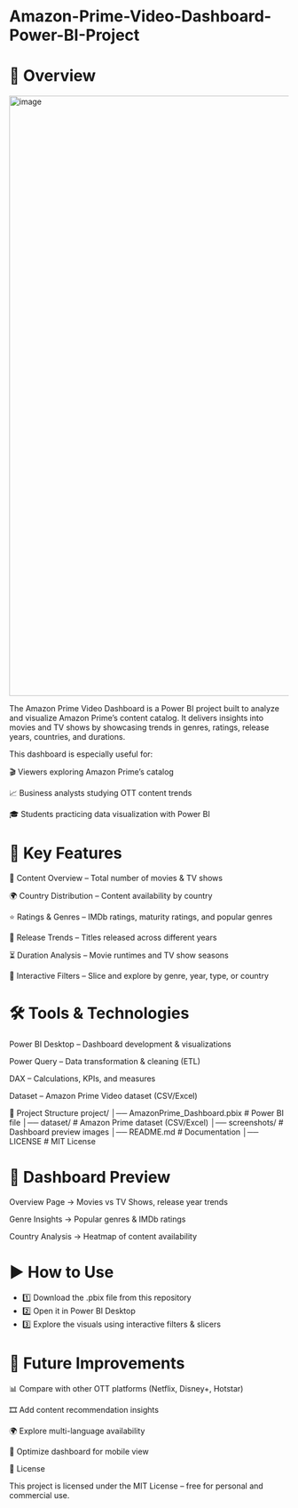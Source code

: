 # Amazon-Prime-Video-Dashboard-Power-BI-Project

# 📖 Overview

<img width="1920" height="1080" alt="image" src="https://github.com/user-attachments/assets/6634d71e-c6ec-42ff-9132-fab4ae63bd72" />


The Amazon Prime Video Dashboard is a Power BI project built to analyze and visualize Amazon Prime’s content catalog. It delivers insights into movies and TV shows by showcasing trends in genres, ratings, release years, countries, and durations.


This dashboard is especially useful for:

🎬 Viewers exploring Amazon Prime’s catalog

📈 Business analysts studying OTT content trends

🎓 Students practicing data visualization with Power BI

# 🚀 Key Features

📂 Content Overview – Total number of movies & TV shows

🌍 Country Distribution – Content availability by country

⭐ Ratings & Genres – IMDb ratings, maturity ratings, and popular genres

📅 Release Trends – Titles released across different years

⏳ Duration Analysis – Movie runtimes and TV show seasons

🔎 Interactive Filters – Slice and explore by genre, year, type, or country

# 🛠 Tools & Technologies

Power BI Desktop – Dashboard development & visualizations

Power Query – Data transformation & cleaning (ETL)

DAX – Calculations, KPIs, and measures

Dataset – Amazon Prime Video dataset (CSV/Excel)

📂 Project Structure project/ │── AmazonPrime_Dashboard.pbix # Power BI file
│── dataset/ # Amazon Prime dataset (CSV/Excel)
│── screenshots/ # Dashboard preview images
│── README.md # Documentation
│── LICENSE # MIT License

# 📸 Dashboard Preview

Overview Page → Movies vs TV Shows, release year trends

Genre Insights → Popular genres & IMDb ratings

Country Analysis → Heatmap of content availability

# ▶️ How to Use

* 1️⃣ Download the .pbix file from this repository 
* 2️⃣ Open it in Power BI Desktop 
* 3️⃣ Explore the visuals using interactive filters & slicers

# 🔮 Future Improvements

📊 Compare with other OTT platforms (Netflix, Disney+, Hotstar)

🎞 Add content recommendation insights

🌍 Explore multi-language availability

📱 Optimize dashboard for mobile view

📜 License

This project is licensed under the MIT License – free for personal and commercial use.

